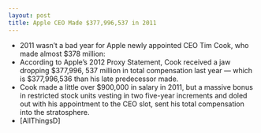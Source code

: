 ```yaml
---
layout: post
title: Apple CEO Made $377,996,537 in 2011
---
```

* 2011 wasn’t a bad year for Apple newly appointed CEO Tim Cook, who made almost $378 million:
* According to Apple’s 2012 Proxy Statement, Cook received a jaw dropping $377,996, 537 million in total compensation last year — which is $377,996,536 than his late predecessor made.
* Cook made a little over $900,000 in salary in 2011, but a massive bonus in restricted stock units vesting in two five-year increments and doled out with his appointment to the CEO slot, sent his total compensation into the stratosphere.
* [AllThingsD]

